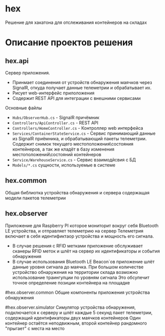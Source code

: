 # hex
Решение для хакатона для отслеживания контейнеров на складах

# Описание проектов решения
## hex.api
Сервер приложения. 
- Принмает соединения от устройств обнаружения маячков через SignalR, откуда получает данные телеметрии и обрабатывает их.
- Рисует web-интерфейс прилоложения
- Содержит REST API для интеграции с внешними сервисами

Основные файлы 
* ```Hubs/ObserverHub.cs``` - SignalR причёмник
* ```Controllers/ApiController.cs``` - REST API
* ```Controllers/HomeController.cs``` - Контроллер web интерфейса
* ```Services/ContainerStateService.cs``` - Сервис принимающий данные из SignalR приёмника, и обрабатывающий пакеты телеметрии. Содержит снимок текущего местоположения\состояния контейнеров, а так же кладёт в базу изменения местоположений\состояний контейнеров
* ```Service/WarehouseService.cs``` - Сервис взаимодйсвия с БД
* ```Models/*.cs``` сущности, используемые в системе

## hex.common
Общая библиотка устройства обнаружения и сервера содержащая модели пакетов телеметрии

## hex.observer
Приложение для Raspberry PI которое мониторит вокруг себя Bluetooth LE устройства, и отправляет телеметрию на сервер
Телеметрия включает в себя идентификтаор устройства и мощность его сигнала.

- В случае решения с RFID метками приложение обслуживает сканеры RFID меток и шлёт на сервер их идентификаторы и события обнаружения
- В случае использования Bluetooth LE Beacon`ов приложение шлёт данные уровня сигнала до маячка.
При большом количестве устройство обнаружения на территории склада возможно использование траингулции по уровням сигнала
Это обсупечит точное определение позиции контейнера на площадке
 
#hex.observer.common
Общие компоненты приложения устройства обнаружения

#hex.observer.simulator
Симулятор устройства обнаружения, подключается к серверу и шлёт каждые 5 секунд пакет телеметрии, содержащий идентификаторы двух маячков контейнеров
Один контейнер остаётся неподвижным, второй контейнер рандомного "прыгает" с места на место